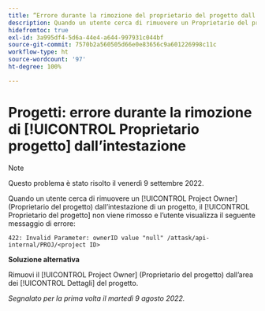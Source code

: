 ```yaml
---
title: “Errore durante la rimozione del proprietario del progetto dall’intestazione”
description: Quando un utente cerca di rimuovere un Proprietario del progetto dall’intestazione di un progetto, il Proprietario del progetto non viene rimosso e l’utente visualizza il seguente messaggio di errore.
hidefromtoc: true
exl-id: 3a995df4-5d6a-44e4-a644-997931c044bf
source-git-commit: 7570b2a560505d66e0e83656c9a601226998c11c
workflow-type: ht
source-wordcount: '97'
ht-degree: 100%

---
```


# Progetti: errore durante la rimozione di [!UICONTROL Proprietario progetto] dall’intestazione

>[!NOTE]
>
>Questo problema è stato risolto il venerdì 9 settembre 2022.

Quando un utente cerca di rimuovere un [!UICONTROL Project Owner] (Proprietario del progetto) dall’intestazione di un progetto, il [!UICONTROL Proprietario del progetto] non viene rimosso e l’utente visualizza il seguente messaggio di errore:

`422: Invalid Parameter: ownerID value "null" /attask/api-internal/PROJ/<project ID>`

**Soluzione alternativa**

Rimuovi il [!UICONTROL Project Owner] (Proprietario del progetto) dall’area dei [!UICONTROL Dettagli] del progetto.

_Segnalato per la prima volta il martedì 9 agosto 2022._
